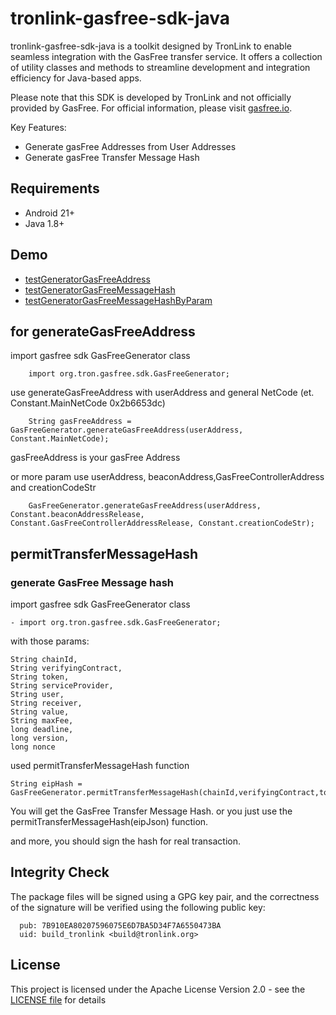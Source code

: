 # tronlink-gasfree-sdk-java

tronlink-gasfree-sdk-java is a toolkit designed by TronLink to enable seamless integration with the GasFree transfer service. It offers a collection of utility classes and methods to streamline development and integration efficiency for Java-based apps.

Please note that this SDK is developed by TronLink and not officially provided by GasFree. For official information, please visit [gasfree.io](https://gasfee.io).

Key Features:
- Generate gasFree Addresses from User Addresses
- Generate gasFree Transfer Message Hash

## Requirements
- Android 21+
- Java 1.8+


## Demo
- [testGeneratorGasFreeAddress](./gasfree-sdk-java/src/test/java/org/tron/gasfree/sdk/GasFreeGeneratorTest.java)
- [testGeneratorGasFreeMessageHash](./gasfree-sdk-java/src/test/java/org/tron/gasfree/sdk/GasFreeGeneratorTest.java)
- [testGeneratorGasFreeMessageHashByParam](./gasfree-sdk-java/src/test/java/org/tron/gasfree/sdk/GasFreeGeneratorTest.java)
## for generateGasFreeAddress
import gasfree sdk GasFreeGenerator class
```
    import org.tron.gasfree.sdk.GasFreeGenerator;
```
use generateGasFreeAddress with userAddress and general NetCode (et. Constant.MainNetCode 0x2b6653dc)
```
    String gasFreeAddress = GasFreeGenerator.generateGasFreeAddress(userAddress, Constant.MainNetCode);
```
gasFreeAddress is your gasFree Address

or more param
use userAddress, beaconAddress,GasFreeControllerAddress and creationCodeStr
```
    GasFreeGenerator.generateGasFreeAddress(userAddress, Constant.beaconAddressRelease, Constant.GasFreeControllerAddressRelease, Constant.creationCodeStr);
```

## permitTransferMessageHash
### generate GasFree Message hash
import gasfree sdk GasFreeGenerator class
```
- import org.tron.gasfree.sdk.GasFreeGenerator;
```

with those params:
```
String chainId,
String verifyingContract,
String token,
String serviceProvider,
String user,
String receiver,
String value,
String maxFee,
long deadline,
long version,
long nonce
```
used permitTransferMessageHash function
```
String eipHash = GasFreeGenerator.permitTransferMessageHash(chainId,verifyingContract,token,serviceProvider,user,receiver,value,maxFee,deadline,version,nonce);
```
You will get the GasFree Transfer Message Hash.
or you just use the permitTransferMessageHash(eipJson) function.

and more, you should sign the hash for real transaction.
## Integrity Check
The package files will be signed using a GPG key pair, and the correctness of the signature will be verified using the following public key:
```
  pub: 7B910EA80207596075E6D7BA5D34F7A6550473BA
  uid: build_tronlink <build@tronlink.org>
```
## License
This project is licensed under the Apache License Version 2.0 - see the [LICENSE file](LICENSE) for details
